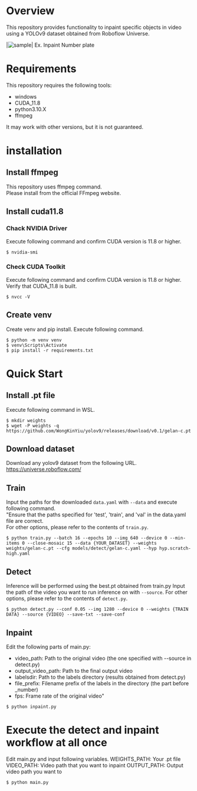 # Overview
This repository provides functionality to inpaint specific objects in video using a YOLOv9 dataset obtained from Roboflow Universe.

|![sample](sample.gif "sample")|
Ex. Inpaint Number plate

# Requirements
This repository requires the following tools:
- windows
- CUDA_11.8
- python3.10.X
- ffmpeg

It may work with other versions, but it is not guaranteed.

# installation
## Install ffmpeg
This repository uses ffmpeg command.  
Please install from the official FFmpeg website.  

## Install cuda11.8
### Chack NVIDIA Driver

Execute following command and confirm CUDA version is 11.8 or higher.
```
$ nvidia-smi
```

### Check CUDA Toolkit
Execute following command and confirm CUDA version is 11.8 or higher.  
Verify that CUDA_11.8 is built.
```
$ nvcc -V
```

## Create venv
Create venv and pip install.
Execute following command.  
```
$ python -m venv venv
$ venv\Scripts\Activate
$ pip install -r requirements.txt
```

# Quick Start

## Install .pt file
Execute following command in WSL.  
```
$ mkdir weights
$ wget -P weights -q https://github.com/WongKinYiu/yolov9/releases/download/v0.1/gelan-c.pt
```

## Download dataset
Download any yolov9 dataset from the following URL.
https://universe.roboflow.com/


## Train
Input the paths for the downloaded `data.yaml` with `--data` and execute following command.  
"Ensure that the paths specified for 'test', 'train', and 'val' in the data.yaml file are correct.  
For other options, please refer to the contents of `train.py`.
```
$ python train.py --batch 16 --epochs 10 --img 640 --device 0 --min-items 0 --close-mosaic 15 --data {YOUR_DATASET} --weights weights/gelan-c.pt --cfg models/detect/gelan-c.yaml --hyp hyp.scratch-high.yaml
```

## Detect
Inference will be performed using the best.pt obtained from train.py
Input the path of the video you want to run inference on with `--source`.
For other options, please refer to the contents of `detect.py`.
```
$ python detect.py --conf 0.05 --img 1280 --device 0 --weights {TRAIN DATA} --source {VIDEO} --save-txt --save-conf
```

## Inpaint
Edit the following parts of main.py:
- video_path: Path to the original video (the one specified with --source in detect.py)
- output_video_path: Path to the final output video
- labelsdir: Path to the labels directory (results obtained from detect.py)
- file_prefix: Filename prefix of the labels in the directory (the part before _number)
- fps: Frame rate of the original video"

```
$ python inpaint.py
```

# Execute the detect and inpaint workflow at all once
Edit main.py and input following variables.
WEIGHTS_PATH: Your .pt file
VIDEO_PATH: Video path that you want to inpaint
OUTPUT_PATH: Output video path you want to

```
$ python main.py
```